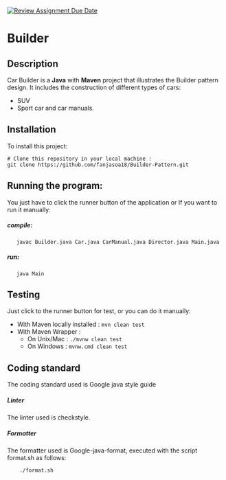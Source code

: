 [![Review Assignment Due Date](https://classroom.github.com/assets/deadline-readme-button-24ddc0f5d75046c5622901739e7c5dd533143b0c8e959d652212380cedb1ea36.svg)](https://classroom.github.com/a/eYTuOlgZ)

# Builder

## Description
Car Builder is a __Java__ with __Maven__ project that illustrates the Builder pattern design.
It includes the construction of different types of cars:
- SUV
- Sport car
  and car manuals.

## Installation
To install this project:
```shell
# Clone this repository in your local machine :
git clone https://github.com/fanjasoa18/Builder-Pattern.git
```

## Running the program:
You just have to click the runner button of the application or
If you want to run it manually:
##### compile:
```shell
   javac Builder.java Car.java CarManual.java Director.java Main.java
```
##### run:
```shell
   java Main
```

## Testing
Just click to the runner button for test, or you can do it manually:
- With Maven locally installed : `mvn clean test`
- With Maven Wrapper :
    - On Unix/Mac : `./mvnw clean test`
    - On Windows : `mvnw.cmd clean test`

## Coding standard
The coding standard used is Google java style guide

##### Linter
The linter used is checkstyle.

##### Formatter
The formatter used is Google-java-format, executed with the script format.sh as follows:
```shell
    ./format.sh
```
